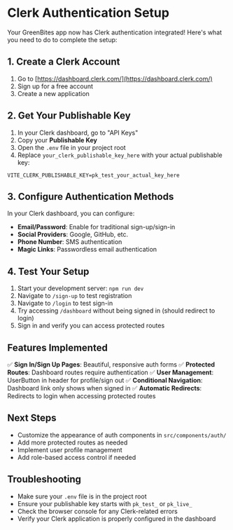 # Clerk Authentication Setup

Your GreenBites app now has Clerk authentication integrated! Here's what you need to do to complete the setup:

## 1. Create a Clerk Account

1. Go to [https://dashboard.clerk.com/](https://dashboard.clerk.com/)
2. Sign up for a free account
3. Create a new application

## 2. Get Your Publishable Key

1. In your Clerk dashboard, go to "API Keys"
2. Copy your **Publishable Key**
3. Open the `.env` file in your project root
4. Replace `your_clerk_publishable_key_here` with your actual publishable key:

```
VITE_CLERK_PUBLISHABLE_KEY=pk_test_your_actual_key_here
```

## 3. Configure Authentication Methods

In your Clerk dashboard, you can configure:
- **Email/Password**: Enable for traditional sign-up/sign-in
- **Social Providers**: Google, GitHub, etc.
- **Phone Number**: SMS authentication
- **Magic Links**: Passwordless email authentication

## 4. Test Your Setup

1. Start your development server: `npm run dev`
2. Navigate to `/sign-up` to test registration
3. Navigate to `/login` to test sign-in
4. Try accessing `/dashboard` without being signed in (should redirect to login)
5. Sign in and verify you can access protected routes

## Features Implemented

✅ **Sign In/Sign Up Pages**: Beautiful, responsive auth forms
✅ **Protected Routes**: Dashboard routes require authentication
✅ **User Management**: UserButton in header for profile/sign out
✅ **Conditional Navigation**: Dashboard link only shows when signed in
✅ **Automatic Redirects**: Redirects to login when accessing protected routes

## Next Steps

- Customize the appearance of auth components in `src/components/auth/`
- Add more protected routes as needed
- Implement user profile management
- Add role-based access control if needed

## Troubleshooting

- Make sure your `.env` file is in the project root
- Ensure your publishable key starts with `pk_test_` or `pk_live_`
- Check the browser console for any Clerk-related errors
- Verify your Clerk application is properly configured in the dashboard

